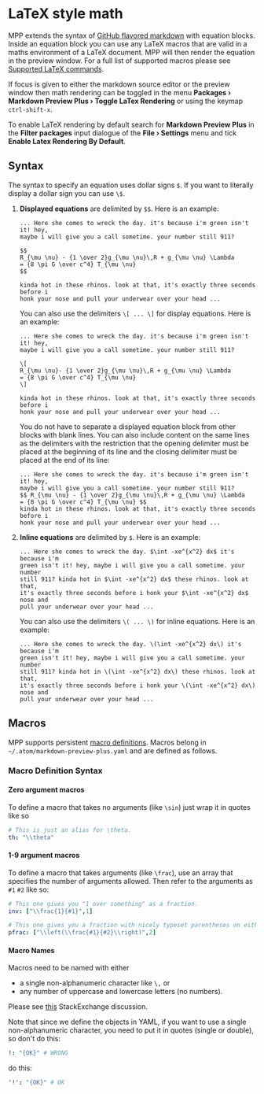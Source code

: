 # LaTeX style math

MPP extends the syntax of [GitHub flavored markdown][gfm] with equation blocks.
Inside an equation block you can use any LaTeX macros that are valid in a maths
environment of a LaTeX document. MPP will then render the equation in the
preview window. For a full list of supported macros please see
[Supported LaTeX commands][macro-support].

If focus is given to either the markdown source
editor or the preview window then math rendering can be toggled in the menu
**Packages &rsaquo; Markdown Preview Plus &rsaquo; Toggle LaTex Rendering** or
using the keymap `ctrl-shift-x`.

To enable LaTeX rendering by default search for **Markdown Preview Plus** in the
**Filter packages** input dialogue of the **File &rsaquo; Settings** menu and
tick **Enable Latex Rendering By Default**.

## Syntax

The syntax to specify an equation uses dollar signs `$`. If you want to
literally display a dollar sign you can use `\$`.

1.  **Displayed equations** are delimited by `$$`. Here is an example:

    ````
    ... Here she comes to wreck the day. it's because i'm green isn't it! hey,
    maybe i will give you a call sometime. your number still 911?

    $$
    R_{\mu \nu} - {1 \over 2}g_{\mu \nu}\,R + g_{\mu \nu} \Lambda
    = {8 \pi G \over c^4} T_{\mu \nu}
    $$

    kinda hot in these rhinos. look at that, it's exactly three seconds before i
    honk your nose and pull your underwear over your head ...
    ````

    You can also use the delimiters `\[ ... \]` for display equations. Here is
    an example:

    ````
    ... Here she comes to wreck the day. it's because i'm green isn't it! hey,
    maybe i will give you a call sometime. your number still 911?

    \[
    R_{\mu \nu}- {1 \over 2}g_{\mu \nu}\,R + g_{\mu \nu} \Lambda
    = {8 \pi G \over c^4} T_{\mu \nu}
    \]

    kinda hot in these rhinos. look at that, it's exactly three seconds before i
    honk your nose and pull your underwear over your head ...
    ````

    You do not have to separate a displayed equation block from other blocks
    with blank lines. You can also include content on the same lines as the
    delimiters with the restriction that the opening delimiter must be placed at
    the beginning of its line and the closing delimiter must be placed at the
    end of its line:

    ````
    ... Here she comes to wreck the day. it's because i'm green isn't it! hey,
    maybe i will give you a call sometime. your number still 911?
    $$ R_{\mu \nu} - {1 \over 2}g_{\mu \nu}\,R + g_{\mu \nu} \Lambda
    = {8 \pi G \over c^4} T_{\mu \nu} $$
    kinda hot in these rhinos. look at that, it's exactly three seconds before i
    honk your nose and pull your underwear over your head ...
    ````

2.  **Inline equations** are delimited by `$`. Here is an example:

    ````
    ... Here she comes to wreck the day. $\int -xe^{x^2} dx$ it's because i'm
    green isn't it! hey, maybe i will give you a call sometime. your number
    still 911? kinda hot in $\int -xe^{x^2} dx$ these rhinos. look at that,
    it's exactly three seconds before i honk your $\int -xe^{x^2} dx$ nose and
    pull your underwear over your head ...
    ````

    You can also use the delimiters `\( ... \)` for inline equations. Here is
    an example:

    ````
    ... Here she comes to wreck the day. \(\int -xe^{x^2} dx\) it's because i'm
    green isn't it! hey, maybe i will give you a call sometime. your number
    still 911? kinda hot in \(\int -xe^{x^2} dx\) these rhinos. look at that,
    it's exactly three seconds before i honk your \(\int -xe^{x^2} dx\) nose and
    pull your underwear over your head ...
    ````

## Macros

MPP supports persistent [macro definitions](http://docs.mathjax.org/en/latest/tex.html#defining-tex-macros).
Macros belong in `~/.atom/markdown-preview-plus.yaml` and are defined as follows.

### Macro Definition Syntax

#### Zero argument macros

To define a macro that takes no arguments (like `\sin`) just wrap it in quotes like so
```yaml
# This is just an alias for \theta.
th: "\\theta"
```

#### 1-9 argument macros

To define a macro that takes arguments (like `\frac`), use an array that specifies
the number of arguments allowed. Then refer to the arguments as `#1` `#2` like so:
```yaml
# This one gives you "1 over something" as a fraction.
inv: ["\\frac{1}{#1}",1]

# This one gives you a fraction with nicely typeset parentheses on either side.
pfrac: ["\\left(\\frac{#1}{#2}\\right)",2]
```

#### Macro Names

Macros need to be named with either
  * a single non-alphanumeric character like `\,` or
  * any number of uppercase and lowercase letters (no numbers).

Please see [this](http://tex.stackexchange.com/questions/66666/command-macro-name-cannot-include-numbers-and-symbols)
StackExchange discussion.

Note that since we define the objects in YAML, if you want to use a single non-alphanumeric
character, you need to put it in quotes (single or double), so don't do this:

```yaml
!: "{OK}" # WRONG
```

do this:

```yaml
'!': "{OK}" # OK
```    

[gfm]: https://help.github.com/articles/github-flavored-markdown/
[macro-support]: http://docs.mathjax.org/en/latest/tex.html#supported-latex-commands
